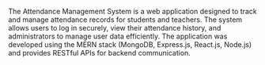 The Attendance Management System is a web application designed to track and manage attendance records for students and teachers. The system allows users to log in securely, view their attendance history, and administrators to manage user data efficiently. The application was developed using the MERN stack (MongoDB, Express.js, React.js, Node.js) and provides RESTful APIs for backend communication.
